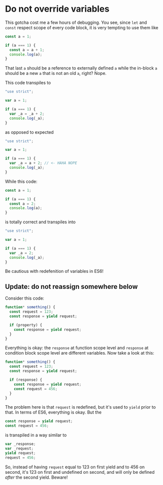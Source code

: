 # Do not override variables

This gotcha cost me a few hours of debugging. You see, since `let` and
`const` respect scope of every code block, it is very tempting to use them like

```javascript
const a = 1;

if (a === 1) {
  const a = a + 1;
  console.log(a);
}
```

That last `a` should be a reference to externally defined `a` while the
in-block `a` should be a new `a` that is not an old `a`, right? Nope.

This code transpiles to

```javascript
"use strict";

var a = 1;

if (a === 1) {
  var _a = _a + 2;
  console.log(_a);
}
```

as opposed to expected

```javascript
"use strict";

var a = 1;

if (a === 1) {
  var _a = a + 2; // <- HAHA NOPE
  console.log(_a);
}
```

While this code:

```javascript
const a = 1;

if (a === 1) {
  const a = 2;
  console.log(a);
}
```

is totally correct and transpiles into

```javascript
"use strict";

var a = 1;

if (a === 1) {
  var _a = 2;
  console.log(_a);
}
```

Be cautious with redefenition of variables in ES6!

## Update: do not reassign somewhere below

Consider this code:

```javascript
function* something() {
  const request = 123;
  const response = yield request;

  if (property) {
    const response = yield request;
  }
}
```

Everything is okay: the `response` at function scope level and
`response` at condition block scope level are different
variables. Now take a look at this:

```javascript
function* something() {
  const request = 123;
  const response = yield request;

  if (response) {
    const response = yield request;
    const request = 456;
  }
}
```

The problem here is that `request` is redefined, but it's used to
`yield` prior to that. In terms of ES6, everything is okay. But
the

```javascript
const response = yield request;
const request = 456;
```

is transpiled in a way similar to

```javascript
var _response;
var _request;
yield request;
request = 456;
```

So, instead of having `request` equal to 123 on first yield and
to 456 on second, it's 123 on first and undefined on second, and
will only be defined _after_ the second yield. Beware!

